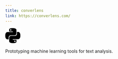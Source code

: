 ```yaml
---
title: converlens
link: https://converlens.com/
---
```


<img src="icons/python.svg" class="icon">

Prototyping machine learning tools for text analysis.